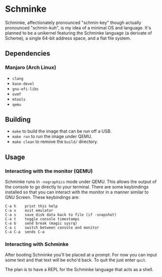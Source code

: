 # Schminke
Schminke, affectionately pronounced "schmin-key" though actually pronounced
"schmin-kuh", is my idea of a minimal OS and language. It's planned to be a
unikernel featuring the Schminke language (a derivate of Scheme), a single
64-bit address space, and a flat file system.

## Dependencies

### Manjaro (Arch Linux)
* `clang`
* `base-devel`
* `gnu-efi-libs`
* `ovmf`
* `mtools`
* `qemu`

## Building
* `make` to build the image that can be run off a USB.
* `make run` to run the image under QEMU.
* `make clean` to remove the `build/` directory.

## Usage

### Interacting with the monitor (QEMU)
Schminke runs in `-nographics` mode under QEMU. This allows the output of the
console to go directly to your terminal. There are some keybindings installed
so that you can interact with the monitor in a manner similar to GNU Screen.
These keybindings are:

```
C-a h    print this help
C-a x    exit emulator
C-a s    save disk data back to file (if -snapshot)
C-a t    toggle console timestamps
C-a b    send break (magic sysrq)
C-a c    switch between console and monitor
C-a C-a  sends C-a
```

### Interacting with Schminke
After booting Schminke you'll be placed at a prompt. For now you can input some
text and that text will be echo'd back. To quit the just enter `quit`.

The plan is to have a REPL for the Schminke language that acts as a shell.
